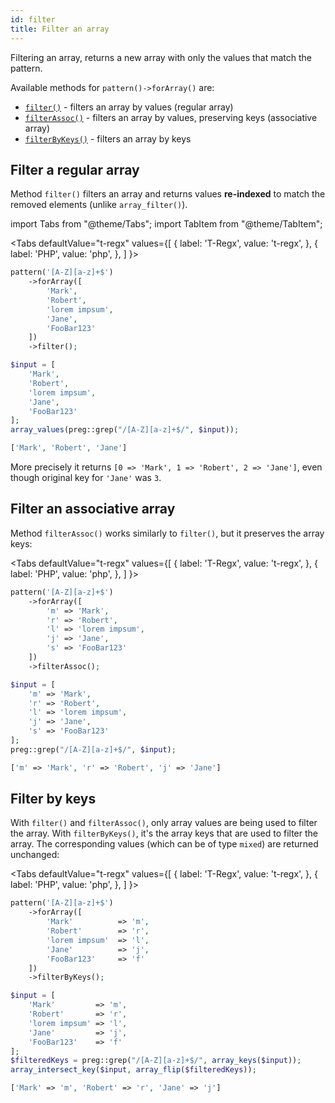 ```yaml
---
id: filter
title: Filter an array
---
```


Filtering an array, returns a new array with only the values that match the pattern.

Available methods for `pattern()->forArray()` are:

- [`filter()`](#filter-a-regular-array) - filters an array by values (regular array)
- [`filterAssoc()`](#filter-an-associative-array) - filters an array by values, preserving keys (associative array)
- [`filterByKeys()`](#filter-by-keys) - filters an array by keys

## Filter a regular array

Method `filter()` filters an array and returns values **re-indexed** to match the removed elements (unlike `array_filter()`).

import Tabs from "@theme/Tabs";
import TabItem from "@theme/TabItem";

<Tabs
defaultValue="t-regx"
values={[
{ label: 'T-Regx', value: 't-regx', },
{ label: 'PHP', value: 'php', },
]
}>
<TabItem value="t-regx">

```php
pattern('[A-Z][a-z]+$')
    ->forArray([
        'Mark',
        'Robert',
        'lorem impsum',
        'Jane',
        'FooBar123'
    ])
    ->filter();
```

</TabItem>
<TabItem value="php">

```php
$input = [
    'Mark',
    'Robert',
    'lorem impsum',
    'Jane',
    'FooBar123'
];
array_values(preg::grep("/[A-Z][a-z]+$/", $input));
```

</TabItem>
</Tabs>

<!--T-Regx:{return-at(first)}-->
<!--PHP:{return-at(last)}-->
<!--Result-Value-->

```php
['Mark', 'Robert', 'Jane']
```

More precisely it returns `[0 => 'Mark', 1 => 'Robert', 2 => 'Jane']`, even though original key for `'Jane'` was `3`.

## Filter an associative array

Method `filterAssoc()` works similarly to `filter()`, but it preserves the array keys:

<Tabs
defaultValue="t-regx"
values={[
{ label: 'T-Regx', value: 't-regx', },
{ label: 'PHP', value: 'php', },
]
}>
<TabItem value="t-regx">

```php
pattern('[A-Z][a-z]+$')
    ->forArray([
        'm' => 'Mark',
        'r' => 'Robert',
        'l' => 'lorem impsum',
        'j' => 'Jane',
        's' => 'FooBar123'
    ])
    ->filterAssoc();
```

</TabItem>
<TabItem value="php">

```php
$input = [
    'm' => 'Mark',
    'r' => 'Robert',
    'l' => 'lorem impsum',
    'j' => 'Jane',
    's' => 'FooBar123'
];
preg::grep("/[A-Z][a-z]+$/", $input);
```

</TabItem>
</Tabs>

<!--T-Regx:{return-at(first)}-->
<!--PHP:{return-at(last)}-->
<!--Result-Value-->

```php
['m' => 'Mark', 'r' => 'Robert', 'j' => 'Jane']
```

## Filter by keys

With `filter()` and `filterAssoc()`, only array values are being used to filter the array. With `filterByKeys()`, it's the array keys that are used to filter the array. The corresponding values (which can be of type `mixed`) are returned unchanged:

<Tabs
defaultValue="t-regx"
values={[
{ label: 'T-Regx', value: 't-regx', },
{ label: 'PHP', value: 'php', },
]
}>
<TabItem value="t-regx">

```php
pattern('[A-Z][a-z]+$')
    ->forArray([
        'Mark'          => 'm',
        'Robert'        => 'r',
        'lorem impsum'  => 'l',
        'Jane'          => 'j',
        'FooBar123'     => 'f'
    ])
    ->filterByKeys();
```

</TabItem>
<TabItem value="php">

```php
$input = [
    'Mark'         => 'm',
    'Robert'       => 'r',
    'lorem impsum' => 'l',
    'Jane'         => 'j',
    'FooBar123'    => 'f'
];
$filteredKeys = preg::grep("/[A-Z][a-z]+$/", array_keys($input));
array_intersect_key($input, array_flip($filteredKeys));
```

</TabItem>
</Tabs>

<!--T-Regx:{return-at(first)}-->
<!--PHP:{return-at(last)}-->
<!--Result-Value-->

```php
['Mark' => 'm', 'Robert' => 'r', 'Jane' => 'j']
```

